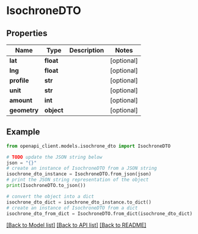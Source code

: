 # IsochroneDTO


## Properties

Name | Type | Description | Notes
------------ | ------------- | ------------- | -------------
**lat** | **float** |  | [optional] 
**lng** | **float** |  | [optional] 
**profile** | **str** |  | [optional] 
**unit** | **str** |  | [optional] 
**amount** | **int** |  | [optional] 
**geometry** | **object** |  | [optional] 

## Example

```python
from openapi_client.models.isochrone_dto import IsochroneDTO

# TODO update the JSON string below
json = "{}"
# create an instance of IsochroneDTO from a JSON string
isochrone_dto_instance = IsochroneDTO.from_json(json)
# print the JSON string representation of the object
print(IsochroneDTO.to_json())

# convert the object into a dict
isochrone_dto_dict = isochrone_dto_instance.to_dict()
# create an instance of IsochroneDTO from a dict
isochrone_dto_from_dict = IsochroneDTO.from_dict(isochrone_dto_dict)
```
[[Back to Model list]](../README.md#documentation-for-models) [[Back to API list]](../README.md#documentation-for-api-endpoints) [[Back to README]](../README.md)


